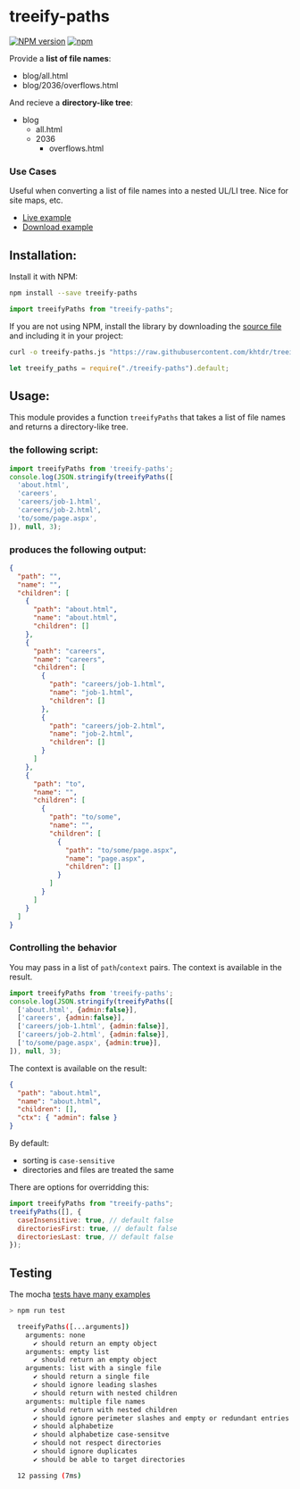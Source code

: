 # treeify-paths

[![NPM version](https://img.shields.io/npm/v/treeify-paths.svg)](https://www.npmjs.com/package/treeify-paths)
[![npm](https://img.shields.io/npm/dm/treeify-paths.svg)]()

Provide a **list of file names**:

- blog/all.html
- blog/2036/overflows.html

And recieve a **directory-like tree**:

- blog
  - all.html
  - 2036
    - overflows.html

### Use Cases

Useful when converting a list of file names into a nested UL/LI tree. Nice for site maps, etc.

- [Live example](https://runkit.com/khtdr/treeify-paths)
- [Download example](https://runkit.com/downloads/khtdr/treeify-paths/1.0.0.zip)

## Installation:

Install it with NPM:

```bash
npm install --save treeify-paths
```

```javascript
import treeifyPaths from "treeify-paths";
```

If you are not using NPM, install the library by downloading the [source file](https://raw.githubusercontent.com/khtdr/treeify-paths/master/treeify-paths.js) and including it in your project:

```bash
curl -o treeify-paths.js "https://raw.githubusercontent.com/khtdr/treeify-paths/master/treeify-paths.js"
```

```javascript
let treeify_paths = require("./treeify-paths").default;
```

## Usage:

This module provides a function `treeifyPaths` that takes a list of file names and returns a directory-like tree.

### the following script:

```javascript
import treeifyPaths from 'treeify-paths';
console.log(JSON.stringify(treeifyPaths([
  'about.html',
  'careers',
  'careers/job-1.html',
  'careers/job-2.html',
  'to/some/page.aspx',
]), null, 3);
```

### produces the following output:

```json
{
  "path": "",
  "name": "",
  "children": [
    {
      "path": "about.html",
      "name": "about.html",
      "children": []
    },
    {
      "path": "careers",
      "name": "careers",
      "children": [
        {
          "path": "careers/job-1.html",
          "name": "job-1.html",
          "children": []
        },
        {
          "path": "careers/job-2.html",
          "name": "job-2.html",
          "children": []
        }
      ]
    },
    {
      "path": "to",
      "name": "",
      "children": [
        {
          "path": "to/some",
          "name": "",
          "children": [
            {
              "path": "to/some/page.aspx",
              "name": "page.aspx",
              "children": []
            }
          ]
        }
      ]
    }
  ]
}
```

### Controlling the behavior

You may pass in a list of `path`/`context` pairs. The context is available in the result.

```javascript
import treeifyPaths from 'treeify-paths';
console.log(JSON.stringify(treeifyPaths([
  ['about.html', {admin:false}],
  ['careers', {admin:false}],
  ['careers/job-1.html', {admin:false}],
  ['careers/job-2.html', {admin:false}],
  ['to/some/page.aspx', {admin:true}],
]), null, 3);
```

The context is available on the result:

```json
{
  "path": "about.html",
  "name": "about.html",
  "children": [],
  "ctx": { "admin": false }
}
```

By default:

- sorting is `case-sensitive`
- directories and files are treated the same

There are options for overridding this:

```javascript
import treeifyPaths from "treeify-paths";
treeifyPaths([], {
  caseInsensitive: true, // default false
  directoriesFirst: true, // default false
  directoriesLast: true, // default false
});
```

## Testing

The mocha [tests have many examples](./tests.js)

```bash
> npm run test

  treeifyPaths([...arguments])
    arguments: none
      ✔ should return an empty object
    arguments: empty list
      ✔ should return an empty object
    arguments: list with a single file
      ✔ should return a single file
      ✔ should ignore leading slashes
      ✔ should return with nested children
    arguments: multiple file names
      ✔ should return with nested children
      ✔ should ignore perimeter slashes and empty or redundant entries
      ✔ should alphabetize
      ✔ should alphabetize case-sensitve
      ✔ should not respect directories
      ✔ should ignore duplicates
      ✔ should be able to target directories

  12 passing (7ms)
```

